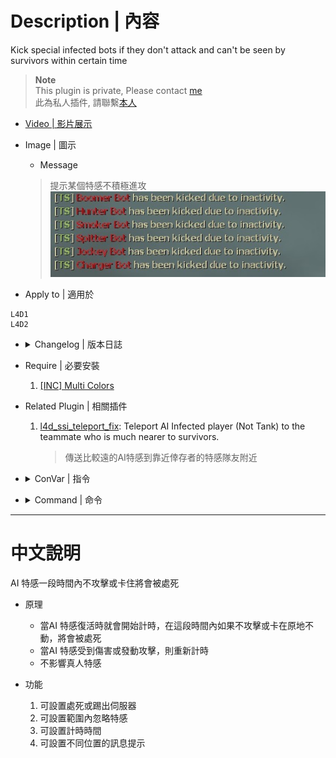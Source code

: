 # Description | 內容
Kick special infected bots if they don't attack and can't be seen by survivors within certain time

> __Note__ <br/>
This plugin is private, Please contact [me](https://github.com/fbef0102/Game-Private_Plugin#私人插件列表-private-plugins-list)<br/>
此為私人插件, 請聯繫[本人](https://github.com/fbef0102/Game-Private_Plugin#私人插件列表-private-plugins-list)

* [Video | 影片展示](https://youtu.be/MwzpdAQhD70)

* Image | 圖示
	* Message
	> 提示某個特感不積極進攻
	<br/>![l4d_kick_stuck_infected_1](image/l4d_kick_stuck_infected_1.jpg)

* Apply to | 適用於
```
L4D1
L4D2
```

* <details><summary>Changelog | 版本日誌</summary>

	* v1.0
		* Original Request by Dam Dam
</details>

* Require | 必要安裝
	1. [[INC] Multi Colors](https://forums.alliedmods.net/showthread.php?t=247770)

* Related Plugin | 相關插件
	1. [l4d_ssi_teleport_fix](https://github.com/fbef0102/Game-Private_Plugin/tree/main/l4d_ssi_teleport_fix): Teleport AI Infected player (Not Tank) to the teammate who is much nearer to survivors.
		> 傳送比較遠的AI特感到靠近倖存者的特感隊友附近

* <details><summary>ConVar | 指令</summary>

	* cfg/sourcemod/l4d_kick_stuck_infected.cfg
	```php
	// 0=Plugin off, 1=Plugin on.
	l4d_kick_stuck_infected_enable "1"

	// If 1, kill special infected instead of kick.
	l4d_kick_stuck_infected_kill "0"

	// Ignore special infected within this range
	l4d_kick_stuck_infected_range "600.0"

	// Amount of seconds before a special infected bot is kicked.
	l4d_kick_stuck_infected_time "40.0"

	// Changes how message displays. (0: Disable, 1:In chat, 2: In Hint Box, 3: In center text)
	l4d_kick_stuck_infected_type "1"
	```
</details>

* <details><summary>Command | 命令</summary>
	None
</details>

- - - -
# 中文說明
AI 特感一段時間內不攻擊或卡住將會被處死

* 原理
	* 當AI 特感復活時就會開始計時，在這段時間內如果不攻擊或卡在原地不動，將會被處死
	* 當AI 特感受到傷害或發動攻擊，則重新計時
	* 不影響真人特感

* 功能
	1. 可設置處死或踢出伺服器
	2. 可設置範圍內忽略特感
	3. 可設置計時時間
	4. 可設置不同位置的訊息提示
